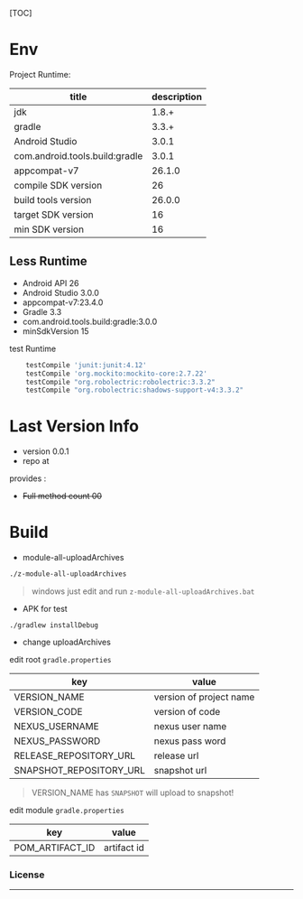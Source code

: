 [TOC]

# Env

Project Runtime:

|title|description|
|-----|-----------|
|jdk|1.8.+|
|gradle|3.3.+|
|Android Studio|3.0.1|
|com.android.tools.build:gradle|3.0.1|
|appcompat-v7|26.1.0|
|compile SDK version|26|
|build tools version|26.0.0|
|target SDK version|16|
|min SDK version|16|

## Less Runtime

- Android API 26
- Android Studio 3.0.0
- appcompat-v7:23.4.0
- Gradle 3.3
- com.android.tools.build:gradle:3.0.0
- minSdkVersion 15

test Runtime

```gradle
    testCompile 'junit:junit:4.12'
    testCompile 'org.mockito:mockito-core:2.7.22'
    testCompile "org.robolectric:robolectric:3.3.2"
    testCompile "org.robolectric:shadows-support-v4:3.3.2"
```


# Last Version Info

- version 0.0.1
- repo at

provides :
- ~~Full method count 00~~

# Build

- module-all-uploadArchives

```sh
./z-module-all-uploadArchives
```

> windows just edit and run `z-module-all-uploadArchives.bat`

- APK for test

```
./gradlew installDebug
```

- change uploadArchives

edit root `gradle.properties`

|key|value|
|-----|--------|
|VERSION_NAME|version of project name|
|VERSION_CODE|version of code|
|NEXUS_USERNAME|nexus user name|
|NEXUS_PASSWORD|nexus pass word|
|RELEASE_REPOSITORY_URL|release url|
|SNAPSHOT_REPOSITORY_URL|snapshot url|

> VERSION_NAME has `SNAPSHOT` will upload to snapshot!

edit module `gradle.properties`

|key|value|
|-----|--------|
|POM_ARTIFACT_ID|artifact id|


### License

---
